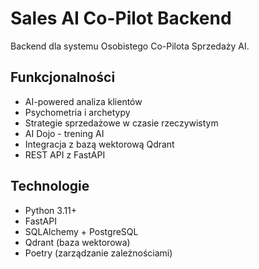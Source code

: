 # Sales AI Co-Pilot Backend

Backend dla systemu Osobistego Co-Pilota Sprzedaży AI.

## Funkcjonalności

- AI-powered analiza klientów
- Psychometria i archetypy
- Strategie sprzedażowe w czasie rzeczywistym
- AI Dojo - trening AI
- Integracja z bazą wektorową Qdrant
- REST API z FastAPI

## Technologie

- Python 3.11+
- FastAPI
- SQLAlchemy + PostgreSQL
- Qdrant (baza wektorowa)
- Poetry (zarządzanie zależnościami)
